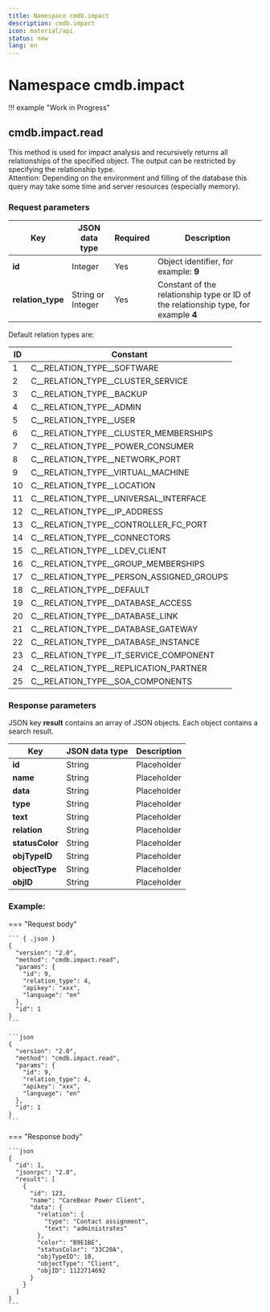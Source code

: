 ```yaml
---
title: Namespace cmdb.impact
description: cmdb.impact
icon: material/api
status: new
lang: en
---
```


# Namespace cmdb.impact

!!! example "Work in Progress"

## cmdb.impact.read

This method is used for impact analysis and recursively returns all relationships of the specified object. The output can be restricted by specifying the relationship type.<br>
Attention: Depending on the environment and filling of the database this query may take some time and server resources (especially memory).

### Request parameters

| Key | JSON data type | Required | Description |
| --- | --- | --- | --- |
| **id** | Integer | Yes | Object identifier, for example: **9** |
| **relation_type** | String or Integer | Yes | Constant of the relationship type or ID of the relationship type, for example **4** |

Default relation types are:

| ID | Constant |
|-|-|
| 1 | C__RELATION_TYPE__SOFTWARE |
| 2 | C__RELATION_TYPE__CLUSTER_SERVICE |
| 3 | C__RELATION_TYPE__BACKUP |
| 4 | C__RELATION_TYPE__ADMIN |
| 5 | C__RELATION_TYPE__USER |
| 6 | C__RELATION_TYPE__CLUSTER_MEMBERSHIPS |
| 7 | C__RELATION_TYPE__POWER_CONSUMER |
| 8 | C__RELATION_TYPE__NETWORK_PORT |
| 9 | C__RELATION_TYPE__VIRTUAL_MACHINE |
| 10 | C__RELATION_TYPE__LOCATION |
| 11 | C__RELATION_TYPE__UNIVERSAL_INTERFACE |
| 12 | C__RELATION_TYPE__IP_ADDRESS |
| 13 | C__RELATION_TYPE__CONTROLLER_FC_PORT |
| 14 | C__RELATION_TYPE__CONNECTORS |
| 15 | C__RELATION_TYPE__LDEV_CLIENT |
| 16 | C__RELATION_TYPE__GROUP_MEMBERSHIPS |
| 17 | C__RELATION_TYPE__PERSON_ASSIGNED_GROUPS |
| 18 | C__RELATION_TYPE__DEFAULT |
| 19 | C__RELATION_TYPE__DATABASE_ACCESS |
| 20 | C__RELATION_TYPE__DATABASE_LINK |
| 21 | C__RELATION_TYPE__DATABASE_GATEWAY |
| 22 | C__RELATION_TYPE__DATABASE_INSTANCE |
| 23 | C__RELATION_TYPE__IT_SERVICE_COMPONENT |
| 24 | C__RELATION_TYPE__REPLICATION_PARTNER |
| 25 | C__RELATION_TYPE__SOA_COMPONENTS |

### Response parameters

JSON key **result** contains an array of JSON objects. Each object contains a search result.

| Key | JSON data type | Description |
| --- | --- | --- |
| **id** | String | Placeholder |
| **name** | String | Placeholder |
| **data** | String | Placeholder |
| **type** | String | Placeholder |
| **text** | String | Placeholder |
| **relation** | String | Placeholder |
| **statusColor** | String | Placeholder |
| **objTypeID** | String | Placeholder |
| **objectType** | String | Placeholder |
| **objID** | String | Placeholder |

### Example:

=== "Request body"

    ``` { .json }
    {
      "version": "2.0",
      "method": "cmdb.impact.read",
      "params": {
        "id": 9,
        "relation_type": 4,
        "apikey": "xxx",
        "language": "en"
      },
      "id": 1
    }
    ```

    ```json
    {
      "version": "2.0",
      "method": "cmdb.impact.read",
      "params": {
        "id": 9,
        "relation_type": 4,
        "apikey": "xxx",
        "language": "en"
      },
      "id": 1
    }
    ```

=== "Response body"

    ```json
    {
      "id": 1,
      "jsonrpc": "2.0",
      "result": [
        {
          "id": 123,
          "name": "CareBear Power Client",
          "data": {
            "relation": {
              "type": "Contact assignment",
              "text": "administrates"
            },
            "color": "B9E1BE",
            "statusColor": "33C20A",
            "objTypeID": 10,
            "objectType": "Client",
            "objID": 1122714692
          }
        }
      ]
    }
    ```

